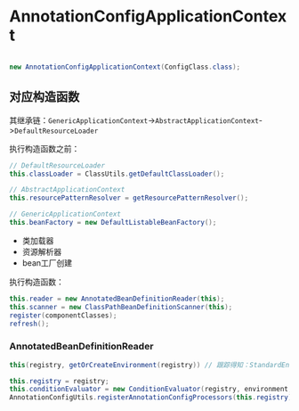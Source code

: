 # AnnotationConfigApplicationContext

```java

new AnnotationConfigApplicationContext(ConfigClass.class);
```
## 对应构造函数

其继承链：`GenericApplicationContext`->`AbstractApplicationContext`->`DefaultResourceLoader`

执行构造函数之前：
```java
// DefaultResourceLoader
this.classLoader = ClassUtils.getDefaultClassLoader(); 

// AbstractApplicationContext
this.resourcePatternResolver = getResourcePatternResolver();

// GenericApplicationContext
this.beanFactory = new DefaultListableBeanFactory();
```

- 类加载器
- 资源解析器
- bean工厂创建


执行构造函数：
```java
this.reader = new AnnotatedBeanDefinitionReader(this);
this.scanner = new ClassPathBeanDefinitionScanner(this);
register(componentClasses);
refresh();
```

### AnnotatedBeanDefinitionReader
```java
this(registry, getOrCreateEnvironment(registry)) // 跟踪得知：StandardEnvironment

this.registry = registry;
this.conditionEvaluator = new ConditionEvaluator(registry, environment, null);
AnnotationConfigUtils.registerAnnotationConfigProcessors(this.registry);// 这里在 registry 中注册了 5 个 PostProcessor CONFIGURATION_ANNOTATION_PROCESSOR、AUTOWIRED_ANNOTATION_PROCESSOR、COMMON_ANNOTATION_PROCESSOR、EVENT_LISTENER_PROCESSOR、EVENT_LISTENER_FACTORY
```
